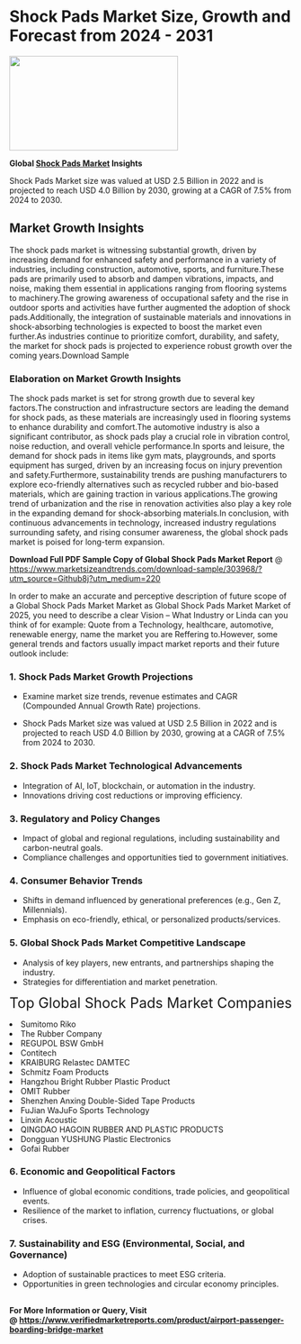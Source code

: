 <H1>Shock Pads Market Size, Growth and Forecast from 2024 - 2031</H1><img class="aligncenter size-medium wp-image-584254" src="https://thirdeyenews.in/wp-content/uploads/2024/09/Global-Market-Research-300x168.jpeg" alt="" width="300" height="168" /><p><strong>Global&nbsp;<a href="https://www.marketsizeandtrends.com/download-sample/303968/?utm_source=Github8j?utm_medium=220">Shock Pads Market</a> Insights</strong></p><p>Shock Pads Market size was valued at USD 2.5 Billion in 2022 and is projected to reach USD 4.0 Billion by 2030, growing at a CAGR of 7.5% from 2024 to 2030.</p><p><h2>Market Growth Insights</h2> The shock pads market is witnessing substantial growth, driven by increasing demand for enhanced safety and performance in a variety of industries, including construction, automotive, sports, and furniture.These pads are primarily used to absorb and dampen vibrations, impacts, and noise, making them essential in applications ranging from flooring systems to machinery.The growing awareness of occupational safety and the rise in outdoor sports and activities have further augmented the adoption of shock pads.Additionally, the integration of sustainable materials and innovations in shock-absorbing technologies is expected to boost the market even further.As industries continue to prioritize comfort, durability, and safety, the market for shock pads is projected to experience robust growth over the coming years.Download Sample <h3>Elaboration on Market Growth Insights</h3> The shock pads market is set for strong growth due to several key factors.The construction and infrastructure sectors are leading the demand for shock pads, as these materials are increasingly used in flooring systems to enhance durability and comfort.The automotive industry is also a significant contributor, as shock pads play a crucial role in vibration control, noise reduction, and overall vehicle performance.In sports and leisure, the demand for shock pads in items like gym mats, playgrounds, and sports equipment has surged, driven by an increasing focus on injury prevention and safety.Furthermore, sustainability trends are pushing manufacturers to explore eco-friendly alternatives such as recycled rubber and bio-based materials, which are gaining traction in various applications.The growing trend of urbanization and the rise in renovation activities also play a key role in the expanding demand for shock-absorbing materials.In conclusion, with continuous advancements in technology, increased industry regulations surrounding safety, and rising consumer awareness, the global shock pads market is poised for long-term expansion.</p><p><span class=""><strong>Download Full PDF Sample Copy of Global Shock Pads Market Report</strong> @ <a href="https://www.marketsizeandtrends.com/download-sample/303968/?utm_source=Github8j?utm_medium=220" target="_blank">https://www.marketsizeandtrends.com/download-sample/303968/?utm_source=Github8j?utm_medium=220</a></span></p><p>In order to make an accurate and perceptive description of future scope of a Global&nbsp;Shock Pads Market Market as Global&nbsp;Shock Pads Market Market of 2025, you need to describe a clear Vision &ndash; What Industry or Linda can you think of for example: Quote from a Technology, healthcare, automotive, renewable energy, name the market you are Reffering to.However, some general trends and factors usually impact market reports and their future outlook include:</p><h3>1.&nbsp;<strong>Shock Pads Market Growth Projections</strong></h3><ul><li>Examine market size trends, revenue estimates and CAGR (Compounded Annual Growth Rate) projections.</li><li><p>Shock Pads Market size was valued at USD 2.5 Billion in 2022 and is projected to reach USD 4.0 Billion by 2030, growing at a CAGR of 7.5% from 2024 to 2030.</p></li></ul><h3>2.&nbsp;<strong>Shock Pads Market Technological Advancements</strong></h3><ul><li>Integration of AI, IoT, blockchain, or automation in the industry.</li><li>Innovations driving cost reductions or improving efficiency.</li></ul><h3>3.&nbsp;<strong>Regulatory and Policy Changes</strong></h3><ul><li>Impact of global and regional regulations, including sustainability and carbon-neutral goals.</li><li>Compliance challenges and opportunities tied to government initiatives.</li></ul><h3>4.&nbsp;<strong>Consumer Behavior Trends</strong></h3><ul><li>Shifts in demand influenced by generational preferences (e.g., Gen Z, Millennials).</li><li>Emphasis on eco-friendly, ethical, or personalized products/services.</li></ul><h3>5.&nbsp;<strong>Global Shock Pads Market Competitive Landscape</strong></h3><ul><li>Analysis of key players, new entrants, and partnerships shaping the industry.</li><li>Strategies for differentiation and market penetration.</li></ul><p data-pm-slice="1 1 []"><span style="color: inherit; font-family: inherit; font-size: 25px;">Top Global Shock Pads Market Companies</span></p><div class="" data-test-id=""><p><li>Sumitomo Riko</li><li> The Rubber Company</li><li> REGUPOL BSW GmbH</li><li> Contitech</li><li> KRAIBURG Relastec DAMTEC</li><li> Schmitz Foam Products</li><li> Hangzhou Bright Rubber Plastic Product</li><li> OMIT Rubber</li><li> Shenzhen Anxing Double-Sided Tape Products</li><li> FuJian WaJuFo Sports Technology</li><li> Linxin Acoustic</li><li> QINGDAO HAGOIN RUBBER AND PLASTIC PRODUCTS</li><li> Dongguan YUSHUNG Plastic Electronics</li><li> Gofai Rubber</li></p></div><h3>6.&nbsp;<strong>Economic and Geopolitical Factors</strong></h3><ul><li>Influence of global economic conditions, trade policies, and geopolitical events.</li><li>Resilience of the market to inflation, currency fluctuations, or global crises.</li></ul><h3>7.&nbsp;<strong>Sustainability and ESG (Environmental, Social, and Governance)</strong></h3><ul><li>Adoption of sustainable practices to meet ESG criteria.</li><li>Opportunities in green technologies and circular economy principles.</li></ul><h2><strong style="font-size: 14px;">For More Information or Query, Visit @&nbsp;</strong><a style="background-color: #ffffff; font-size: 14px;" href="https://www.marketsizeandtrends.com/report/shock-pads-market/" target="_blank">https://www.verifiedmarketreports.com/product/airport-passenger-boarding-bridge-market</a></h2>